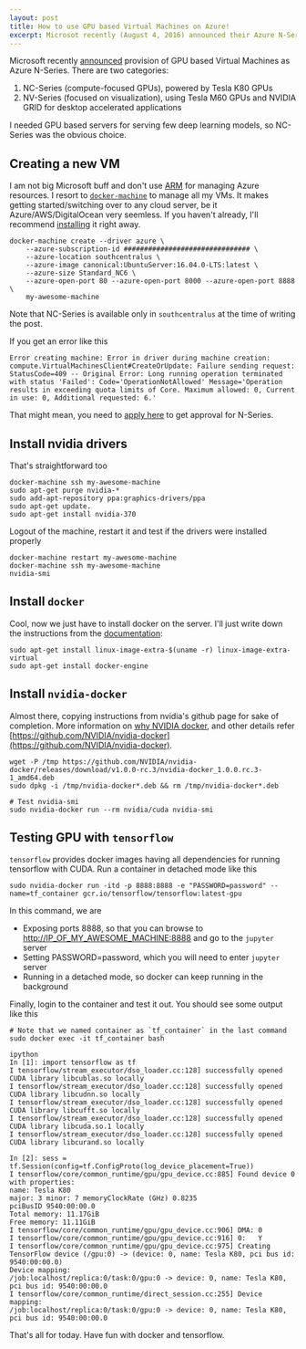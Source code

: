 ```yaml
---
layout: post
title: How to use GPU based Virtual Machines on Azure!
excerpt: Microsot recently (August 4, 2016) announced their Azure N-Series Virtual Machines. I was at the time evaluating options to serve deep learning models on GPUs and decided to give it a try. It was actually pretty straightforward.
---
```


Microsoft recently [announced](https://azure.microsoft.com/en-in/blog/azure-n-series-preview-availability/) provision of GPU based Virtual Machines as Azure N-Series. There are two categories:

1. NC-Series (compute-focused GPUs), powered by Tesla K80 GPUs
2. NV-Series (focused on visualization), using Tesla M60 GPUs and NVIDIA GRID for desktop accelerated applications

I needed GPU based servers for serving few deep learning models, so NC-Series was the obvious choice.

## Creating a new VM

I am not big Microsoft buff and don't use [ARM](https://docs.microsoft.com/en-us/rest/api/resources/) for managing Azure resources. I resort to [`docker-machine`](https://docs.docker.com/machine/) to manage all my VMs. It makes getting started/switching over to any cloud server, be it Azure/AWS/DigitalOcean very seemless. If you haven't already, I'll recommend [installing](https://docs.docker.com/machine/) it right away.

```
docker-machine create --driver azure \
	--azure-subscription-id ############################### \
	--azure-location southcentralus \
	--azure-image canonical:UbuntuServer:16.04.0-LTS:latest \
	--azure-size Standard_NC6 \
	--azure-open-port 80 --azure-open-port 8000 --azure-open-port 8888 \
	my-awesome-machine
```

Note that NC-Series is available only in `southcentralus` at the time of writing the post.

If you get an error like this

```
Error creating machine: Error in driver during machine creation: compute.VirtualMachinesClient#CreateOrUpdate: Failure sending request: StatusCode=409 -- Original Error: Long running operation terminated with status 'Failed': Code='OperationNotAllowed' Message='Operation results in exceeding quota limits of Core. Maximum allowed: 0, Current in use: 0, Additional requested: 6.'
```

That might mean, you need to [apply here](http://gpu.azure.com) to get approval for N-Series.

## Install nvidia drivers

That's straightforward too
```
docker-machine ssh my-awesome-machine
sudo apt-get purge nvidia-*
sudo add-apt-repository ppa:graphics-drivers/ppa
sudo apt-get update.
sudo apt-get install nvidia-370
```

Logout of the machine, restart it and test if the drivers were installed properly

```
docker-machine restart my-awesome-machine
docker-machine ssh my-awesome-machine
nvidia-smi
```

## Install `docker`

Cool, now we just have to install docker on the server. I'll just write down the instructions from the [documentation](https://docs.docker.com/engine/installation/linux/ubuntulinux/):

```
sudo apt-get install linux-image-extra-$(uname -r) linux-image-extra-virtual
sudo apt-get install docker-engine
```

## Install `nvidia-docker`

Almost there, copying instructions from nvidia's github page for sake of completion. More information on [why NVIDIA docker](https://github.com/NVIDIA/nvidia-docker/wiki/Why%20NVIDIA%20Docker), and other details refer [https://github.com/NVIDIA/nvidia-docker](https://github.com/NVIDIA/nvidia-docker).

```
wget -P /tmp https://github.com/NVIDIA/nvidia-docker/releases/download/v1.0.0-rc.3/nvidia-docker_1.0.0.rc.3-1_amd64.deb
sudo dpkg -i /tmp/nvidia-docker*.deb && rm /tmp/nvidia-docker*.deb

# Test nvidia-smi
sudo nvidia-docker run --rm nvidia/cuda nvidia-smi
```

## Testing GPU with `tensorflow`

`tensorflow` provides docker images having all dependencies for running tensorflow with CUDA. Run a container in detached mode like this

```
sudo nvidia-docker run -itd -p 8888:8888 -e "PASSWORD=password" --name=tf_container gcr.io/tensorflow/tensorflow:latest-gpu
```

In this command, we are

* Exposing ports 8888, so that you can browse to [http://IP_OF_MY_AWESOME_MACHINE:8888](http://IP_OF_MY_AWESOME_MACHINE:8888) and go to the `jupyter` server
* Setting PASSWORD=password, which you will need to enter `jupyter` server
* Running in a detached mode, so docker can keep running in the background

Finally, login to the container and test it out. You should see some output like this

```
# Note that we named container as `tf_container` in the last command
sudo docker exec -it tf_container bash

ipython
In [1]: import tensorflow as tf
I tensorflow/stream_executor/dso_loader.cc:128] successfully opened CUDA library libcublas.so locally
I tensorflow/stream_executor/dso_loader.cc:128] successfully opened CUDA library libcudnn.so locally
I tensorflow/stream_executor/dso_loader.cc:128] successfully opened CUDA library libcufft.so locally
I tensorflow/stream_executor/dso_loader.cc:128] successfully opened CUDA library libcuda.so.1 locally
I tensorflow/stream_executor/dso_loader.cc:128] successfully opened CUDA library libcurand.so locally

In [2]: sess = tf.Session(config=tf.ConfigProto(log_device_placement=True))
I tensorflow/core/common_runtime/gpu/gpu_device.cc:885] Found device 0 with properties:
name: Tesla K80
major: 3 minor: 7 memoryClockRate (GHz) 0.8235
pciBusID 9540:00:00.0
Total memory: 11.17GiB
Free memory: 11.11GiB
I tensorflow/core/common_runtime/gpu/gpu_device.cc:906] DMA: 0
I tensorflow/core/common_runtime/gpu/gpu_device.cc:916] 0:   Y
I tensorflow/core/common_runtime/gpu/gpu_device.cc:975] Creating TensorFlow device (/gpu:0) -> (device: 0, name: Tesla K80, pci bus id: 9540:00:00.0)
Device mapping:
/job:localhost/replica:0/task:0/gpu:0 -> device: 0, name: Tesla K80, pci bus id: 9540:00:00.0
I tensorflow/core/common_runtime/direct_session.cc:255] Device mapping:
/job:localhost/replica:0/task:0/gpu:0 -> device: 0, name: Tesla K80, pci bus id: 9540:00:00.0
```

That's all for today. Have fun with docker and tensorflow.